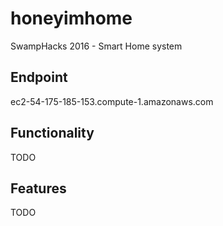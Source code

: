 # honeyimhome
SwampHacks 2016 - Smart Home system

## Endpoint
ec2-54-175-185-153.compute-1.amazonaws.com

## Functionality
TODO

## Features
TODO
